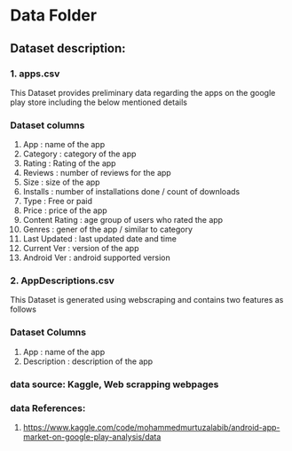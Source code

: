 # Data Folder

## Dataset description:

### 1. apps.csv
   
   This Dataset provides preliminary data regarding the apps on the google play store including the below mentioned details
   
   ### Dataset columns
   
   1.   App             : name of the app
   2.   Category        : category of the app
   3.   Rating          : Rating of the app
   4.   Reviews         : number of reviews for the app
   5.   Size            : size of the app
   6.   Installs        : number of installations done / count of downloads
   7.   Type            : Free or paid
   8.   Price           : price of the app
   9.   Content Rating  : age group of users who rated the app
   10.  Genres          : gener of the app / similar to category
   11.  Last Updated    : last updated date and time
   12.  Current Ver     : version of the app
   13.  Android Ver     : android supported version

### 2. AppDescriptions.csv
   
   This Dataset is generated using webscraping and contains two features as follows
   
   ### Dataset Columns
   
   1. App         : name of the app
   2. Description : description of the app
   
### data source: Kaggle, Web scrapping webpages
### data References: 
  1. https://www.kaggle.com/code/mohammedmurtuzalabib/android-app-market-on-google-play-analysis/data

